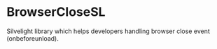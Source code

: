 BrowserCloseSL
==============

Silvelight library which helps developers handling browser close event (onbeforeunload).
